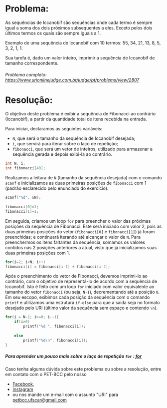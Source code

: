 # Problema:

As sequências de Iccanobif são sequências onde cada termo é sempre igual a soma dos dois próximos subsequentes a eles. Exceto pelos dois últimos termos os quais são sempre iguais a 1.

Exemplo de uma sequência de Iccanobif com 10 termos: 55, 34, 21, 13, 8, 5, 3, 2, 1, 1.

Sua tarefa é, dado um valor inteiro, imprimir a sequência de Iccanobif de tamanho correspondente.

###### Problema completo: https://www.urionlinejudge.com.br/judge/pt/problems/view/2807

# Resolução:

O objetivo deste problema é exibir a sequência de Fibonacci ao contrário (Iccanobif), a partir da quantidade total de itens recebida na entrada.

Para iniciar, declaramos as seguintes variáveis:
 * `N`, que será o tamanho da sequência de Iccanobif desejada;
 * `i`, que servirá para iterar sobre o laço de repetição;
 * `fibonacci`, que será um vetor de inteiros, utilizado para armazenar a sequência gerada e depois exibi-la ao contrário.
```c
int N, i; 
int fibonacci[40];
```

Realizamos a leitura de `N` (tamanho da sequência desejada) com o comando `scanf` e inicializamos as duas primeiras posições de `fibonacci` com 1 (padrão esclarecido pelo enunciado do exercício).
```c
scanf("%d", &N);
    
fibonacci[0]=1;
fibonacci[1]=1;
```

Em seguida, criamos um loop `for` para preencher o valor das próximas posições da sequência de Fibonacci. Este será iniciado com valor 2, pois as duas primeiras posições do vetor (`fibonacci[0]` e `fibonacci[1]`) já foram preenchidas; e continuará iterando até alcançar o valor de `N`. Para preenchermos os itens faltantes da sequência, somamos os valores contidos nas 2 posições anteriores a atual, visto que já inicializamos suas duas primeiras posições com 1.
```c
for(i=2; i<N; i++)
fibonacci[i] = fibonacci[i-1] + fibonacci[i-2];
```

Após o preenchimento do vetor de Fibonacci, devemos imprimi-lo ao contrário, com o objetivo de representá-lo de acordo com a sequência de Iccanobif. Isto é feito com um loop `for` iniciado com valor equivalente ao tamanho do vetor `fibonacci` (ou seja, `N-1`), decrementando até a posição `0`. Em seu escopo, exibimos cada posição da sequência com o comando `printf` e utilizamos uma estrutura `if-else` para que a saída seja no formato desejado pelo URI (último valor da sequência sem espaço e contendo `\n`).
```c
for(i = N-1; i>=0; i--){
	if(i>0)
		printf("%d ", fibonacci[i]);
	        
	else 
		printf("%d\n", fibonacci[i]);
}
```

##### Para aprender um pouco mais sobre o laço de repetição `for` : [for](http://linguagemc.com.br/a-estrutura-de-repeticao-for-em-c/)

Caso tenha alguma dúvida sobre este problema ou sobre a resolução, entre em contato com o PET-BCC pelo nosso
 * [Facebook](https://www.facebook.com/petbcc/),
 * [Instagram](https://www.instagram.com/petbcc.ufscar/)
 * ou nos mande um e-mail com o assunto "URI" para  petbcc.ufscar@gmail.com